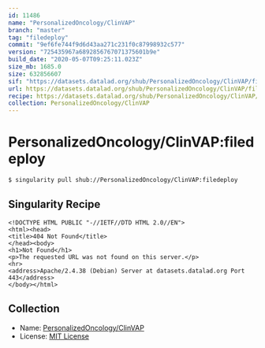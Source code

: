 ```yaml
---
id: 11486
name: "PersonalizedOncology/ClinVAP"
branch: "master"
tag: "filedeploy"
commit: "9ef6fe744f9d6d43aa271c231f0c87998932c577"
version: "725435967a6892856767071375601b9e"
build_date: "2020-05-07T09:25:11.023Z"
size_mb: 1685.0
size: 632856607
sif: "https://datasets.datalad.org/shub/PersonalizedOncology/ClinVAP/filedeploy/2020-05-07-9ef6fe74-72543596/725435967a6892856767071375601b9e.sif"
url: https://datasets.datalad.org/shub/PersonalizedOncology/ClinVAP/filedeploy/2020-05-07-9ef6fe74-72543596/
recipe: https://datasets.datalad.org/shub/PersonalizedOncology/ClinVAP/filedeploy/2020-05-07-9ef6fe74-72543596/Singularity
collection: PersonalizedOncology/ClinVAP
---
```


# PersonalizedOncology/ClinVAP:filedeploy

```bash
$ singularity pull shub://PersonalizedOncology/ClinVAP:filedeploy
```

## Singularity Recipe

```singularity
<!DOCTYPE HTML PUBLIC "-//IETF//DTD HTML 2.0//EN">
<html><head>
<title>404 Not Found</title>
</head><body>
<h1>Not Found</h1>
<p>The requested URL was not found on this server.</p>
<hr>
<address>Apache/2.4.38 (Debian) Server at datasets.datalad.org Port 443</address>
</body></html>
```

## Collection

 - Name: [PersonalizedOncology/ClinVAP](https://github.com/PersonalizedOncology/ClinVAP)
 - License: [MIT License](https://api.github.com/licenses/mit)

